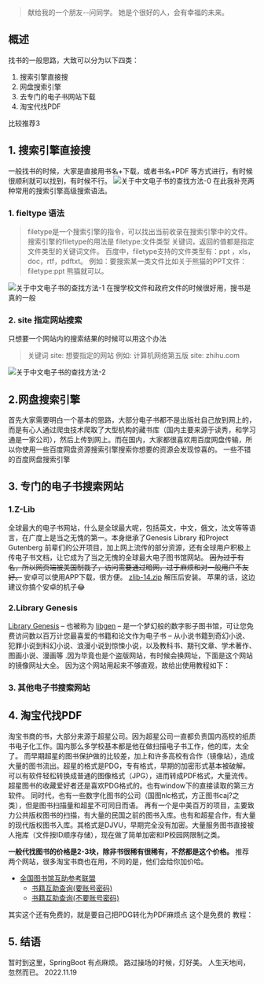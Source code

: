 > 献给我的一个朋友--问同学。
> 她是个很好的人，会有幸福的未来。


## 概述
找书的一般思路，大致可以分为以下四类：

1. 搜索引擎直接搜
2. 网盘搜索引擎
3. 去专门的电子书网站下载
4. 淘宝代找PDF

比较推荐3

## 1. 搜索引擎直接搜
一般找书的时候，大家是直接用书名+下载，或者书名+PDF 等方式进行，有时候很顺利就可以找到，有时候不行。
![关于中文电子书的查找方法-0](https://everrwsr.github.io/tech/assets/关于中文电子书的查找方法-0.png)
在此我补充两种常用的搜索引擎高级搜索语法。

### 1. fieltype 语法
> filetype是一个搜索引擎的指令，可以找出当前收录在搜索引擎中的文件。
> 搜索引擎的filetype的用法是 filetype:文件类型 关键词，返回的值都是指定文件类型的关键词文件。
> 百度中，filetype支持的文件类型有：ppt ，xls，doc，rtf，pdftxt。
> 例如：要搜索某一类文件比如关于熊猫的PPT文件：filetype:ppt 熊猫就可以。

![关于中文电子书的查找方法-1](https://everrwsr.github.io/tech/assets/关于中文电子书的查找方法-1.png)
在搜学校文件和政府文件的时候很好用，搜书是真的一般

### 2. site 指定网站搜索
只想要一个网站内的搜索结果的时候可以用这个办法
> 关键词 site: 想要指定的网站
> 例如: 计算机网络第五版 site: zhihu.com

![关于中文电子书的查找方法-2](https://everrwsr.github.io/tech/assets/关于中文电子书的查找方法-2.png)



## 2.网盘搜索引擎

首先大家需要明白一个基本的思路，大部分电子书都不是出版社自己放到网上的，而是有心人通过爬虫技术爬取了大型机构的藏书库（国内主要来源于读秀，和学习通是一家公司），然后上传到网上。而在国内，大家都很喜欢用百度网盘传输，所以你使用一些百度网盘资源搜索引擎搜索你想要的资源会发现惊喜的。
一些不错的百度网盘搜索引擎

## 3. 专门的电子书搜索网站

### 1.Z-Lib
全球最大的电子书网站，什么是全球最大呢，包括英文，中文，俄文，法文等等语言，在广度上是当之无愧的第一。本身继承了Genesis Library 和Project Gutenberg 前辈们的公开项目，加上网上流传的部分资源，还有全球用户积极上传电子书文档，让它成为了当之无愧的全球最大电子图书馆网站。
~~因为过于有名，所以网页端被美国制裁了，访问需要通过暗网，过于麻烦和对一般用户不友好。~~
安卓可以使用APP下载，很方便。
[zlib-14.zip](https://everrwsr.github.io/tech/assets/zlib-14.zip)
解压后安装。
苹果的话，这边建议你搞个安卓的机子😂


### 2.Library  Genesis
[Library Genesis](https://en.wikipedia.org/wiki/Library_Genesis) – 也被称为 [libgen](http://libgen.rs/) – 是一个梦幻般的数字影子图书馆，可让您免费访问数以百万计您最喜爱的书籍和论文作为电子书 – 从小说书籍到奇幻小说、犯罪小说到科幻小说、浪漫小说到惊悚小说，以及教科书、期刊文章、学术著作、图画小说、漫画等 .因为毕竟也是个盗版网站，有时候会换网址，下面是这个网站的镜像网址大全。
因为这个网站用起来不够直观，故给出使用教程如下：


### 3. 其他电子书搜索网站

## 4. 淘宝代找PDF
淘宝书商的书，大部分来源于超星公司。因为超星公司一直都负责国内高校的纸质书电子化工作。国内那么多学校基本都是他在做扫描电子书工作，他的库，太全了。
而早期超星的图书保护做的比较差，加上和许多高校有合作（镜像站），造成大量的图书流出。超星的格式是PDG，专有格式，早期的加密形式基本被破解。可以有软件轻松转换成普通的图像格式（JPG），进而转成PDF格式，大量流传。超星图书的收藏爱好者还是喜欢PDG格式的。也有window下的直接读取的第三方软件。
同时代，也有一些数字化图书的公司（国图nlc格式，方正图书caj?之类），但是图书扫描量和超星不可同日而语。
再有一个是中美百万的项目，主要致力公共版权图书的扫描，有大量的民国之前的图书入库。也有和超星合作，有大量的现代版权图书入库。其格式是DJVU，早期完全没有加密。大量服务图书直接被人拖库（文件按ID顺序存储），现在做了简单加密和IP校园网限制之类。

**一般代找图书的价格是2-3块，除非书很稀有很稀有，不然都是这个价格。**
推荐两个网站，很多淘宝书商也在用，不同的是，他们会给你加价哈。

- [全国图书馆互助参考联盟](http://www.ucdrs.superlib.net/)
   - [书籍互助查询(要账号密码)](https://u.xueshu86.com/)
   - [书籍互助查询(不要账号密码)](https://bk.5mbook.com/)

其实这个还有免费的，就是要自己把PDG转化为PDF麻烦点
这个是免费的
教程：


## 5. 结语
暂时到这里，SpringBoot 有点麻烦。
路过操场的时候，灯好美。
人生天地间，忽然而已。
2022.11.19






